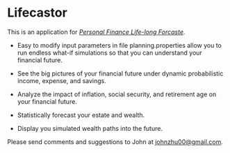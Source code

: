 # Lifecastor

This is an application for [*Personal Finance Life-long Forcaste*](http://tranquil-headland-5582.herokuapp.com/).

* Easy to modify input parameters in file planning.properties allow you to run endless what-if simulations so that you can understand your financial future. 

* See the big pictures of your financial future under dynamic probabilistic income, expense, and savings. 

* Analyze the impact of inflation, social security, and retirement age on your financial future. 

* Statistically forecast your estate and wealth. 

* Display you simulated wealth paths into the future.

Please send comments and suggestions to John at johnzhu00@gmail.com.

